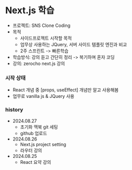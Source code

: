 # Next.js 학습
- 프로젝트: SNS Clone Coding
- 목적
    - 사이드프로젝트 시작할 목적
    - 업무상 사용하는 JQuery, 서버 사이드 템플릿 엔진과 비교
    - 2주 스프린트 -> 빠른학습
- 학습방식: 강의 듣고 간단히 정리 -> 복기하며 혼자 코딩
- 강의: zerocho next.js 강의

### 시작 상태
- React 개념 중 [props, useEffect] 개념만 알고 사용해봄
- 업무로 vanilla js & JQuery 사용


### history
- 2024.08.27
    - 초기화 맥북 git 세팅
    - github 업로드
- 2024.08.26
    - Next.js project setting
    - 라우터 강의
- 2024.08.25
    - React 요약 강의